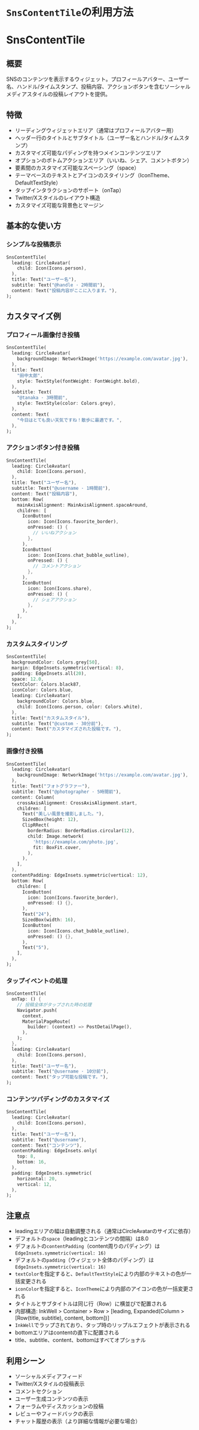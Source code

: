 # `SnsContentTile`の利用方法

# SnsContentTile

## 概要

SNSのコンテンツを表示するウィジェット。プロフィールアバター、ユーザー名、ハンドル/タイムスタンプ、投稿内容、アクションボタンを含むソーシャルメディアスタイルの投稿レイアウトを提供。

## 特徴

- リーディングウィジェットエリア（通常はプロフィールアバター用）
- ヘッダー行のタイトルとサブタイトル（ユーザー名とハンドル/タイムスタンプ）
- カスタマイズ可能なパディングを持つメインコンテンツエリア
- オプションのボトムアクションエリア（いいね、シェア、コメントボタン）
- 要素間のカスタマイズ可能なスペーシング（space）
- テーマベースのテキストとアイコンのスタイリング（IconTheme、DefaultTextStyle）
- タップインタラクションのサポート（onTap）
- Twitter/Xスタイルのレイアウト構造
- カスタマイズ可能な背景色とマージン

## 基本的な使い方

### シンプルな投稿表示

```dart
SnsContentTile(
  leading: CircleAvatar(
    child: Icon(Icons.person),
  ),
  title: Text("ユーザー名"),
  subtitle: Text("@handle · 2時間前"),
  content: Text("投稿内容がここに入ります。"),
);
```

## カスタマイズ例

### プロフィール画像付き投稿

```dart
SnsContentTile(
  leading: CircleAvatar(
    backgroundImage: NetworkImage('https://example.com/avatar.jpg'),
  ),
  title: Text(
    "田中太郎",
    style: TextStyle(fontWeight: FontWeight.bold),
  ),
  subtitle: Text(
    "@tanaka · 3時間前",
    style: TextStyle(color: Colors.grey),
  ),
  content: Text(
    "今日はとても良い天気ですね！散歩に最適です。",
  ),
);
```

### アクションボタン付き投稿

```dart
SnsContentTile(
  leading: CircleAvatar(
    child: Icon(Icons.person),
  ),
  title: Text("ユーザー名"),
  subtitle: Text("@username · 1時間前"),
  content: Text("投稿内容"),
  bottom: Row(
    mainAxisAlignment: MainAxisAlignment.spaceAround,
    children: [
      IconButton(
        icon: Icon(Icons.favorite_border),
        onPressed: () {
          // いいねアクション
        },
      ),
      IconButton(
        icon: Icon(Icons.chat_bubble_outline),
        onPressed: () {
          // コメントアクション
        },
      ),
      IconButton(
        icon: Icon(Icons.share),
        onPressed: () {
          // シェアアクション
        },
      ),
    ],
  ),
);
```

### カスタムスタイリング

```dart
SnsContentTile(
  backgroundColor: Colors.grey[50],
  margin: EdgeInsets.symmetric(vertical: 8),
  padding: EdgeInsets.all(20),
  space: 12.0,
  textColor: Colors.black87,
  iconColor: Colors.blue,
  leading: CircleAvatar(
    backgroundColor: Colors.blue,
    child: Icon(Icons.person, color: Colors.white),
  ),
  title: Text("カスタムスタイル"),
  subtitle: Text("@custom · 30分前"),
  content: Text("カスタマイズされた投稿です。"),
);
```

### 画像付き投稿

```dart
SnsContentTile(
  leading: CircleAvatar(
    backgroundImage: NetworkImage('https://example.com/avatar.jpg'),
  ),
  title: Text("フォトグラファー"),
  subtitle: Text("@photographer · 5時間前"),
  content: Column(
    crossAxisAlignment: CrossAxisAlignment.start,
    children: [
      Text("美しい風景を撮影しました。"),
      SizedBox(height: 12),
      ClipRRect(
        borderRadius: BorderRadius.circular(12),
        child: Image.network(
          'https://example.com/photo.jpg',
          fit: BoxFit.cover,
        ),
      ),
    ],
  ),
  contentPadding: EdgeInsets.symmetric(vertical: 12),
  bottom: Row(
    children: [
      IconButton(
        icon: Icon(Icons.favorite_border),
        onPressed: () {},
      ),
      Text("24"),
      SizedBox(width: 16),
      IconButton(
        icon: Icon(Icons.chat_bubble_outline),
        onPressed: () {},
      ),
      Text("5"),
    ],
  ),
);
```

### タップイベントの処理

```dart
SnsContentTile(
  onTap: () {
    // 投稿全体がタップされた時の処理
    Navigator.push(
      context,
      MaterialPageRoute(
        builder: (context) => PostDetailPage(),
      ),
    );
  },
  leading: CircleAvatar(
    child: Icon(Icons.person),
  ),
  title: Text("ユーザー名"),
  subtitle: Text("@username · 10分前"),
  content: Text("タップ可能な投稿です。"),
);
```

### コンテンツパディングのカスタマイズ

```dart
SnsContentTile(
  leading: CircleAvatar(
    child: Icon(Icons.person),
  ),
  title: Text("ユーザー名"),
  subtitle: Text("@username"),
  content: Text("コンテンツ"),
  contentPadding: EdgeInsets.only(
    top: 8,
    bottom: 16,
  ),
  padding: EdgeInsets.symmetric(
    horizontal: 20,
    vertical: 12,
  ),
);
```

## 注意点

- leadingエリアの幅は自動調整される（通常はCircleAvatarのサイズに依存）
- デフォルトの`space`（leadingとコンテンツの間隔）は8.0
- デフォルトの`contentPadding`（content周りのパディング）は`EdgeInsets.symmetric(vertical: 16)`
- デフォルトの`padding`（ウィジェット全体のパディング）は`EdgeInsets.symmetric(vertical: 16)`
- `textColor`を指定すると、`DefaultTextStyle`により内部のテキストの色が一括変更される
- `iconColor`を指定すると、`IconTheme`により内部のアイコンの色が一括変更される
- タイトルとサブタイトルは同じ行（Row）に横並びで配置される
- 内部構造: InkWell > Container > Row > [leading, Expanded(Column > [Row(title, subtitle), content, bottom])]
- `InkWell`でラップされており、タップ時のリップルエフェクトが表示される
- bottomエリアはcontentの直下に配置される
- title、subtitle、content、bottomはすべてオプショナル

## 利用シーン

- ソーシャルメディアフィード
- Twitter/Xスタイルの投稿表示
- コメントセクション
- ユーザー生成コンテンツの表示
- フォーラムやディスカッションの投稿
- レビューやフィードバックの表示
- チャット履歴の表示（より詳細な情報が必要な場合）
